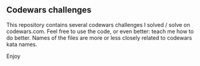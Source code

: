 ## Codewars challenges

This repository contains several codewars challenges I solved / solve on codewars.com.
Feel free to use the code, or even better: teach me how to do better.
Names of the files are more or less closely related to codewars kata names.

Enjoy